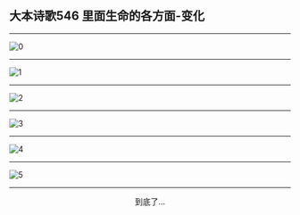 
## 大本诗歌546 里面生命的各方面-变化
        
<div id="aplayer0"></div>

---

<img alt="0" data-original="/data/d0546/0">

---

<img alt="1" data-original="/data/d0546/1">

---

<img alt="2" data-original="/data/d0546/2">

---

<img alt="3" data-original="/data/d0546/3">

---

<img alt="4" data-original="/data/d0546/4">

---

<img alt="5" data-original="/data/d0546/5">

---

<p style="text-align: center">到底了...</p>

<script src="/js/dist-view.js"></script>

<script>
MAIN.id = 'd0546';
        
const ap0 = new APlayer({
    container: document.getElementById('aplayer0'),
    volume: 1,
    loop: 'none',
    preload: 'none',
    audio: [{
        name: '大本诗歌546.mp3',
        artist: '大本诗歌',
        url: 'https://res.wx.qq.com/voice/getvoice?mediaid=MzI0NTk3MDM5M18yMjQ3NDk0MzY5',
        cover: '/favicon'
    }]
});
</script>
